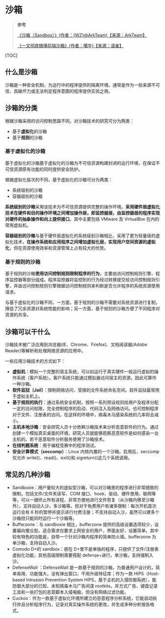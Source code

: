 <!--
 * @Author: yaohebin
 * @Date: 2022-03-24 09:36:17
 * @LastEditTime: 2022-08-23 11:17:06
 * @LastEditors: yaohebin
 * @Description: 沙箱
-->

# 沙箱

> **参考**
>
> [《沙箱（Sandbox）》(作者：{WZ}@ArkTeam)【来源：ArkTeam】](http://www.arkteam.net/?p=2967)
>
> [《一文彻底搞懂前端沙箱》(作者：噶牛)【来源：语雀】](https://www.yuque.com/wangxiangzhong/mvugau/bgs3po)

[TOC]

## 什么是沙箱

沙箱是一种安全机制，为运行中的程序提供的隔离环境。通常是作为一些来源不可信、具破坏力或无法判定程序意图的程序提供实验之用。

## 沙箱的分类

根据沙箱采用的访问控制思路不同，对沙箱技术的研究可分为两类：

- 基于**虚拟化**的沙箱
- 基于**规则**的沙箱

### 基于虚拟化的沙箱

基于虚拟化的沙箱基于虚拟化的沙箱为不可信资源构建封闭的运行环境，在保证不可信资源原有功能的同时提供安全防护。

根据虚拟化层次的不同，基于虚拟化的沙箱可分为两类：

- 系统级别的沙箱
- 容器级别的沙箱

**系统级别的沙箱**采用该技术为不可信资源提供完整的操作环境。**采用硬件层虚拟化技术在硬件和目的操作环境之间增加操作层，即监控器层，由监控器层的程序实现对硬件的抽象操作和向上提供接口**。其中主要包括 VMware 及 VirtualBox 在内的常用虚拟机。

**容器级别的沙箱**与基于硬件层虚拟化的系统级别沙箱相比，采用了更为轻量级的虚拟化技术，**在操作系统和应用程序之间增加虚拟化层，实现用户空间资源的虚拟化**，但在资源使用效率和资源管理上占有较大的优势。

### 基于规则的沙箱

基于规则的沙箱**使用访问控制规则限制程序的行为**，主要由访问控制规则引擎、程序监控器等部分组成。程序监控器将监控到的行为经过转换提交给访问控制规则引擎，并由访问控制规则引擎根据访问控制规则来判断是否允许程序的系统资源使用请求。

与基于虚拟化的沙箱不同，一方面，基于规则的沙箱不需要对系统资源进行复制，降低了冗余资源对系统性能的影响；另一方面，基于规则的沙箱方便了不同程序对资源的共享。

## 沙箱可以干什么

沙箱技术被广泛应用到浏览器(IE、Chrome、Firefox)、文档阅读器(Adobe Reader)等解析和处理网络资源的应用中。

一些应用沙箱技术的方式如下：

- **虚拟机**：模拟一个完整的宿主系统，可以如运行于真实硬件一般运行虚拟的操作系统（客户系统）。客户系统只能通过模拟器访问宿主的资源，因此可算作一种沙箱。
- **软件监狱（Jail）**：限制网络访问、受限的文件系统命名空间。软件监狱最常用于虚拟主机上。
- **基于规则的执行**：通过系统安全机制，按照一系列预设规则给用户及程序分配一定的访问权限，完全控制程序的启动、代码注入及网络访问。也可控制程序对于文件、注册表的访问。在这样的环境中，病毒木马感染系统的几率将会减小。
- **主机本地沙箱**：安全研究人员十分依赖沙箱技术来分析恶意软件的行为。通过创建一个模拟真实桌面的环境，研究人员就能够观察恶意软件是如何感染一台主机的。若干恶意软件分析服务使用了沙箱技术。
- **在线判题系统**：用于编程竞赛中的程序测试。
- **安全计算模式（seccomp）**：Linux 内核内置的一个沙箱。启用后，seccomp 仅允许 write()、read()、exit()和 sigreturn()这几个系统调用。

## 常见的几种沙箱

- Sandboxie：用户量较大的虚拟型沙箱，可以对沙箱里的程序进行非常细致的限制，包括文件/文件夹读写、COM 接口、hook、驱动、硬件使用、联网等等。可以一键终止所有进程，非常方便地进行文件恢复（从沙箱内移至沙箱外），支持自动入沙，多沙箱等。但对于免费用户有诸多限制：每次开机首次运行会有 6 秒的暂停并提示进行付费注册；不支持自动入沙，虽然可以建多个沙箱但只能同时运行一个沙箱等。
- Bufferzone：与 sandboxie 相比，bufferzone 提供的高级设置选项较少，设置偏向傻瓜型。适合需求仅要求上网安全的用户，界面友好，设置简单。其中较有特色的功能是，自带一个针对沙箱内程序的简单防火墙。bufferzone 为单沙箱，支持自动入沙。
- Comodo D+的 sandbox：嵌在 D+里不是单独的程序，只提供了文件/注册表虚拟化功能，其他高级限制需要搭配 defense+进行。单沙箱，支持强制入沙。
- DefenseWall ：DefenseWall 是一款基于规则的沙箱，为普通用户设计的，简单易用、功能强大，没有弹出窗口，不用升级特征库；作为一款 HIPS（Host-based Intrusion Prevention System HIPS，基于主机的入侵防御系统），能防御大部分的已知、未知病毒木马广告间谍 rootkits，并方式广告、键盘记录工具和一些打包的恶意脚本入侵电脑，但没有网络过滤功能。
- Cuckoo：作为一款基于虚拟化环境所建立的恶意程序分析系统，它能自动执行并且分析程序行为，记录对真实操作系统的更改，并生成多种分析报告格式。

